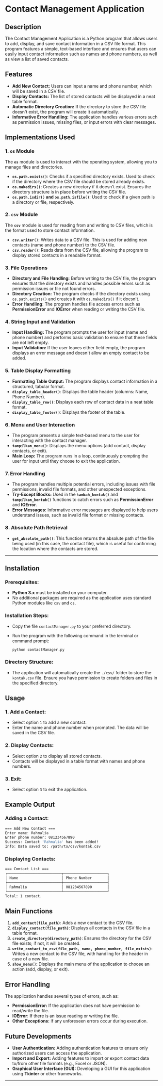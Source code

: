 # Contact Management Application

## Description

The Contact Management Application is a Python program that allows users to add, display, and save contact information in a CSV file format. This program features a simple, text-based interface and ensures that users can easily input contact information such as names and phone numbers, as well as view a list of saved contacts.

## Features

* **Add New Contact:** Users can input a name and phone number, which will be saved in a CSV file.
* **Display Contacts:** The list of stored contacts will be displayed in a neat table format.
* **Automatic Directory Creation:** If the directory to store the CSV file doesn't exist, the program will create it automatically.
* **Informative Error Handling:** The application handles various errors such as permission issues, missing files, or input errors with clear messages.

## Implementations Used

### 1. **`os` Module**

The **`os`** module is used to interact with the operating system, allowing you to manage files and directories.

* **`os.path.exists()`**: Checks if a specified directory exists. Used to check if the directory where the CSV file should be stored already exists.
* **`os.makedirs()`**: Creates a new directory if it doesn't exist. Ensures the directory structure is in place before writing the CSV file.
* **`os.path.isdir()` and `os.path.isfile()`**: Used to check if a given path is a directory or file, respectively.

### 2. **`csv` Module**

The **`csv`** module is used for reading from and writing to CSV files, which is the format used to store contact information.

* **`csv.writer()`**: Writes data to a CSV file. This is used for adding new contacts (name and phone number) to the CSV file.
* **`csv.reader()`**: Reads data from the CSV file, allowing the program to display stored contacts in a readable format.

### 3. **File Operations**

* **Directory and File Handling:** Before writing to the CSV file, the program ensures that the directory exists and handles possible errors such as permission issues or file not found errors.
* **Directory Creation:** The program checks if the directory exists using `os.path.exists()` and creates it with `os.makedirs()` if it doesn't.
* **Error Handling:** The program handles file access errors such as **PermissionError** and **IOError** when reading or writing the CSV file.

### 4. **String Input and Validation**

* **Input Handling:** The program prompts the user for input (name and phone number) and performs basic validation to ensure that these fields are not left empty.
* **Input Validation:** If the user leaves either field empty, the program displays an error message and doesn't allow an empty contact to be added.

### 5. **Table Display Formatting**

* **Formatting Table Output:** The program displays contact information in a structured, tabular format.
* **`display_table_header()`**: Displays the table header (columns: Name, Phone Number).
* **`display_table_row()`**: Displays each row of contact data in a neat table format.
* **`display_table_footer()`**: Displays the footer of the table.

### 6. **Menu and User Interaction**

* The program presents a simple text-based menu to the user for interacting with the contact manager.
* **`tampilkan_menu()`**: Displays the menu options (add contact, display contacts, or exit).
* **Main Loop:** The program runs in a loop, continuously prompting the user for input until they choose to exit the application.

### 7. **Error Handling**

* The program handles multiple potential errors, including issues with file permissions, invalid file formats, and other unexpected exceptions.
* **Try-Except Blocks:** Used in the **`tambah_kontak()`** and **`tampilkan_kontak()`** functions to catch errors such as **PermissionError** and **IOError**.
* **Error Messages:** Informative error messages are displayed to help users understand issues, such as invalid file format or missing contacts.

### 8. **Absolute Path Retrieval**

* **`get_absolute_path()`**: This function returns the absolute path of the file being used (in this case, the contact file), which is useful for confirming the location where the contacts are stored.

---

## Installation

### **Prerequisites:**

* **Python 3.x** must be installed on your computer.
* No additional packages are required as the application uses standard Python modules like `csv` and `os`.

### **Installation Steps:**

* Copy the file `contactManager.py` to your preferred directory.
* Run the program with the following command in the terminal or command prompt:

  ```bash
  python contactManager.py
  ```

### **Directory Structure:**

* The application will automatically create the `./csv/` folder to store the `kontak.csv` file. Ensure you have permission to create folders and files in the specified directory.

## Usage

### 1. **Add a Contact:**

* Select option `1` to add a new contact.
* Enter the name and phone number when prompted. The data will be saved in the CSV file.

### 2. **Display Contacts:**

* Select option `2` to display all stored contacts.
* Contacts will be displayed in a table format with names and phone numbers.

### 3. **Exit:**

* Select option `3` to exit the application.

## Example Output

### Adding a Contact:

```bash
=== Add New Contact ===
Enter name: Rahmalia
Enter phone number: 081234567890
Success: Contact 'Rahmalia' has been added!
Info: Data saved to: /path/to/csv/kontak.csv
```

### Displaying Contacts:

```bash
=== Contact List ===
┌─────────────────────────┬────────────────────┐
│ Name                    │ Phone Number       │
├─────────────────────────┼────────────────────┤
│ Rahmalia                │ 081234567890       │
└─────────────────────────┴────────────────────┘
Total: 1 contact.
```

## Main Functions

1. **`add_contact(file_path)`**: Adds a new contact to the CSV file.
2. **`display_contact(file_path)`**: Displays all contacts in the CSV file in a table format.
3. **`create_directory(directory_path)`**: Ensures the directory for the CSV file exists; if not, it will be created.
4. **`write_contact_to_csv(file_path, name, phone_number, file_exists)`**: Writes a new contact to the CSV file, with handling for the header in case of a new file.
5. **`show_menu()`**: Displays the main menu of the application to choose an action (add, display, or exit).

## Error Handling

The application handles several types of errors, such as:

* **PermissionError:** If the application does not have permission to read/write the file.
* **IOError:** If there is an issue reading or writing the file.
* **Other Exceptions:** If any unforeseen errors occur during execution.

## Future Developments

* **User Authentication:** Adding authentication features to ensure only authorized users can access the application.
* **Import and Export:** Adding features to import or export contact data to/from other file formats (e.g., Excel or JSON).
* **Graphical User Interface (GUI):** Developing a GUI for this application using **Tkinter** or other frameworks.

---
